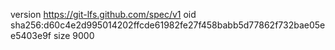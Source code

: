 version https://git-lfs.github.com/spec/v1
oid sha256:d60c4e2d995014202ffcde61982fe27f458babb5d77862f732bae05ee5403e9f
size 9000
